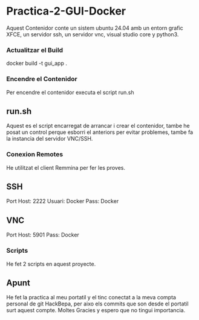 # Practica-2-GUI-Docker

Aquest Contenidor  conte un sistem ubuntu 24.04 amb un entorn grafic XFCE, un servidor ssh, un servidor vnc, visual studio core y python3.

### Actualitzar el Build ###
docker build -t gui_app .
### Encendre el Contenidor ###
Per encendre el contenidor executa el script run.sh

## run.sh ##

Aquest es el script encarregat de arrancar i crear el contenidor, tambe he posat un control perque esborri el anteriors per evitar problemes, tambe fa la instancia del servidor VNC/SSH.

### Conexion Remotes ###
He utilitzat el client Remmina per fer les proves.

## SSH ##
Port Host: 2222
Usuari: Docker
Pass: Docker

## VNC ##
Port Host: 5901
Pass: Docker

### Scripts ###
He fet 2 scripts en aquest proyecte.

## Apunt ##

He fet la practica al meu portatil y el tinc conectat a la meva compta personal de git HackBepa, per aixo els commits que son desde el portatil surt aquest compte. Moltes Gracies y espero que no tingui importancia.